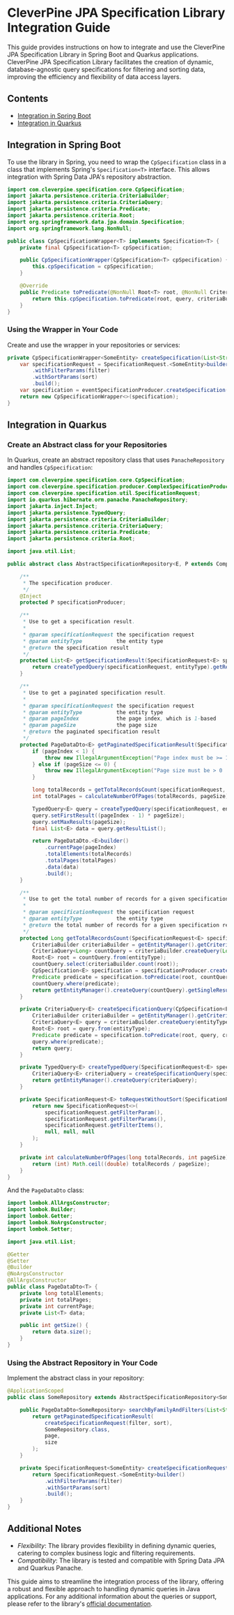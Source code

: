 # CleverPine JPA Specification Library Integration Guide

This guide provides instructions on how to integrate and use the CleverPine JPA Specification Library
in Spring Boot and Quarkus applications. CleverPine JPA Specification Library facilitates the creation
of dynamic, database-agnostic query specifications for filtering and sorting data,
improving the efficiency and flexibility of data access layers.

## Contents
* [Integration in Spring Boot](#integration-in-spring-boot)
* [Integration in Quarkus](#integration-in-quarkus)

## Integration in Spring Boot

To use the library in Spring, you need to wrap the `CpSpecification` class
in a class that implements Spring's `Specification<T>` interface.
This allows integration with Spring Data JPA's repository abstraction.

```java
import com.cleverpine.specification.core.CpSpecification;
import jakarta.persistence.criteria.CriteriaBuilder;
import jakarta.persistence.criteria.CriteriaQuery;
import jakarta.persistence.criteria.Predicate;
import jakarta.persistence.criteria.Root;
import org.springframework.data.jpa.domain.Specification;
import org.springframework.lang.NonNull;

public class CpSpecificationWrapper<T> implements Specification<T> {
    private final CpSpecification<T> cpSpecification;

    public CpSpecificationWrapper(CpSpecification<T> cpSpecification) {
        this.cpSpecification = cpSpecification;
    }

    @Override
    public Predicate toPredicate(@NonNull Root<T> root, @NonNull CriteriaQuery<?> query, @NonNull CriteriaBuilder criteriaBuilder) {
        return this.cpSpecification.toPredicate(root, query, criteriaBuilder);
    }
}
```

### Using the Wrapper in Your Code

Create and use the wrapper in your repositories or services:

```java
private CpSpecificationWrapper<SomeEntity> createSpecification(List<String> filter, List<String> sort) {
    var specificationRequest = SpecificationRequest.<SomeEntity>builder()
        .withFilterParams(filter)
        .withSortParams(sort)
        .build();
    var specification = eventSpecificationProducer.createSpecification(specificationRequest);
    return new CpSpecificationWrapper<>(specification);
}
```

## Integration in Quarkus

### Create an Abstract class for your Repositories

In Quarkus, create an abstract repository class that uses `PanacheRepository` and handles `CpSpecification`:

```java
import com.cleverpine.specification.core.CpSpecification;
import com.cleverpine.specification.producer.ComplexSpecificationProducer;
import com.cleverpine.specification.util.SpecificationRequest;
import io.quarkus.hibernate.orm.panache.PanacheRepository;
import jakarta.inject.Inject;
import jakarta.persistence.TypedQuery;
import jakarta.persistence.criteria.CriteriaBuilder;
import jakarta.persistence.criteria.CriteriaQuery;
import jakarta.persistence.criteria.Predicate;
import jakarta.persistence.criteria.Root;

import java.util.List;

public abstract class AbstractSpecificationRepository<E, P extends ComplexSpecificationProducer<E>> implements PanacheRepository<E> {

    /**
     * The specification producer.
     */
    @Inject
    protected P specificationProducer;

    /**
     * Use to get a specification result.
     *
     * @param specificationRequest the specification request
     * @param entityType           the entity type
     * @return the specification result
     */
    protected List<E> getSpecificationResult(SpecificationRequest<E> specificationRequest, Class<E> entityType) {
        return createTypedQuery(specificationRequest, entityType).getResultList();
    }

    /**
     * Use to get a paginated specification result.
     *
     * @param specificationRequest the specification request
     * @param entityType           the entity type
     * @param pageIndex            the page index, which is 1-based
     * @param pageSize             the page size
     * @return the paginated specification result
     */
    protected PageDataDto<E> getPaginatedSpecificationResult(SpecificationRequest<E> specificationRequest, Class<E> entityType, int pageIndex, int pageSize) {
        if (pageIndex < 1) {
            throw new IllegalArgumentException("Page index must be >= 1 : " + pageIndex);
        } else if (pageSize <= 0) {
            throw new IllegalArgumentException("Page size must be > 0 : " + pageSize);
        }

        long totalRecords = getTotalRecordsCount(specificationRequest, entityType);
        int totalPages = calculateNumberOfPages(totalRecords, pageSize);

        TypedQuery<E> query = createTypedQuery(specificationRequest, entityType);
        query.setFirstResult((pageIndex - 1) * pageSize);
        query.setMaxResults(pageSize);
        final List<E> data = query.getResultList();

        return PageDataDto.<E>builder()
            .currentPage(pageIndex)
            .totalElements(totalRecords)
            .totalPages(totalPages)
            .data(data)
            .build();
    }

    /**
     * Use to get the total number of records for a given specification request.
     *
     * @param specificationRequest the specification request
     * @param entityType           the entity type
     * @return the total number of records for a given specification request
     */
    protected Long getTotalRecordsCount(SpecificationRequest<E> specificationRequest, Class<E> entityType) {
        CriteriaBuilder criteriaBuilder = getEntityManager().getCriteriaBuilder();
        CriteriaQuery<Long> countQuery = criteriaBuilder.createQuery(Long.class);
        Root<E> root = countQuery.from(entityType);
        countQuery.select(criteriaBuilder.count(root));
        CpSpecification<E> specification = specificationProducer.createSpecification(toRequestWithoutSort(specificationRequest));
        Predicate predicate = specification.toPredicate(root, countQuery, criteriaBuilder);
        countQuery.where(predicate);
        return getEntityManager().createQuery(countQuery).getSingleResult();
    }

    private CriteriaQuery<E> createSpecificationQuery(CpSpecification<E> specification, Class<E> entityType) {
        CriteriaBuilder criteriaBuilder = getEntityManager().getCriteriaBuilder();
        CriteriaQuery<E> query = criteriaBuilder.createQuery(entityType);
        Root<E> root = query.from(entityType);
        Predicate predicate = specification.toPredicate(root, query, criteriaBuilder);
        query.where(predicate);
        return query;
    }

    private TypedQuery<E> createTypedQuery(SpecificationRequest<E> specificationRequest, Class<E> entityType) {
        CriteriaQuery<E> criteriaQuery = createSpecificationQuery(specificationProducer.createSpecification(specificationRequest), entityType);
        return getEntityManager().createQuery(criteriaQuery);
    }

    private SpecificationRequest<E> toRequestWithoutSort(SpecificationRequest<E> specificationRequest) {
        return new SpecificationRequest<>(
            specificationRequest.getFilterParam(),
            specificationRequest.getFilterParams(),
            specificationRequest.getFilterItems(),
            null, null, null
        );
    }

    private int calculateNumberOfPages(long totalRecords, int pageSize) {
        return (int) Math.ceil((double) totalRecords / pageSize);
    }
}
```

And the `PageDataDto` class:

```java
import lombok.AllArgsConstructor;
import lombok.Builder;
import lombok.Getter;
import lombok.NoArgsConstructor;
import lombok.Setter;

import java.util.List;

@Getter
@Setter
@Builder
@NoArgsConstructor
@AllArgsConstructor
public class PageDataDto<T> {
    private long totalElements;
    private int totalPages;
    private int currentPage;
    private List<T> data;

    public int getSize() {
        return data.size();
    }
}
```

### Using the Abstract Repository in Your Code

Implement the abstract class in your repository:

```java
@ApplicationScoped
public class SomeRepository extends AbstractSpecificationRepository<SomeEntity, SomeSpecificationProducer> {

    public PageDataDto<SomeRepository> searchByFamilyAndFilters(List<String> filter, List<String> sort, int page, int size) {
        return getPaginatedSpecificationResult(
            createSpecificationRequest(filter, sort),
            SomeRepository.class,
            page,
            size
        );
    }

    private SpecificationRequest<SomeEntity> createSpecificationRequest(List<String> filter, List<String> sort) {
        return SpecificationRequest.<SomeEntity>builder()
            .withFilterParams(filter)
            .withSortParams(sort)
            .build();
    }
}
```

## Additional Notes

* *Flexibility*: The library provides flexibility in defining dynamic queries,
catering to complex business logic and filtering requirements.
* *Compatibility*: The library is tested and compatible with Spring Data JPA and Quarkus Panache.

This guide aims to streamline the integration process of the library,
offering a robust and flexible approach to handling dynamic queries in Java applications.
For any additional information about the queries or support, please refer to the library's
[official documentation](README.md).
